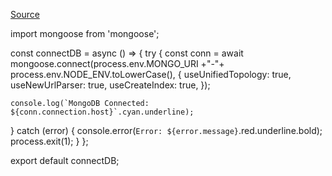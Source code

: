[Source](https://github.com/motdotla/dotenv/issues/150)

import mongoose from 'mongoose';

const connectDB = async () => {
  try {
    const conn = await mongoose.connect(process.env.MONGO_URI +"-"+ process.env.NODE_ENV.toLowerCase(), {
      useUnifiedTopology: true,
      useNewUrlParser: true,
      useCreateIndex: true,
    });

    console.log(`MongoDB Connected: ${conn.connection.host}`.cyan.underline);
  } catch (error) {
    console.error(`Error: ${error.message}`.red.underline.bold);
    process.exit(1);
  }
};

export default connectDB;
